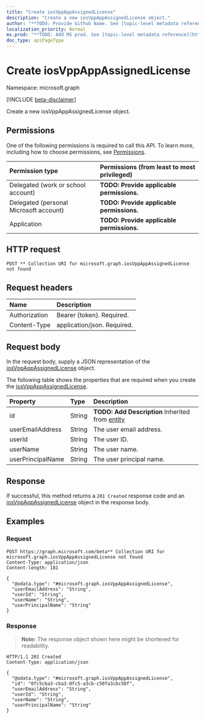 ```yaml
---
title: "Create iosVppAppAssignedLicense"
description: "Create a new iosVppAppAssignedLicense object."
author: "**TODO: Provide Github Name. See [topic-level metadata reference](https://msgo.azurewebsites.net/add/document/guidelines/metadata.html#topic-level-metadata)**"
localization_priority: Normal
ms.prod: "**TODO: Add MS prod. See [topic-level metadata reference](https://msgo.azurewebsites.net/add/document/guidelines/metadata.html#topic-level-metadata)**"
doc_type: apiPageType
---
```


# Create iosVppAppAssignedLicense
Namespace: microsoft.graph

[!INCLUDE [beta-disclaimer](../../includes/beta-disclaimer.md)]

Create a new iosVppAppAssignedLicense object.

## Permissions
One of the following permissions is required to call this API. To learn more, including how to choose permissions, see [Permissions](/graph/permissions-reference).

|Permission type|Permissions (from least to most privileged)|
|:---|:---|
|Delegated (work or school account)|**TODO: Provide applicable permissions.**|
|Delegated (personal Microsoft account)|**TODO: Provide applicable permissions.**|
|Application|**TODO: Provide applicable permissions.**|

## HTTP request

<!-- {
  "blockType": "ignored"
}
-->
``` http
POST ** Collection URI for microsoft.graph.iosVppAppAssignedLicense not found
```

## Request headers
|Name|Description|
|:---|:---|
|Authorization|Bearer {token}. Required.|
|Content-Type|application/json. Required.|

## Request body
In the request body, supply a JSON representation of the [iosVppAppAssignedLicense](../resources/iosvppappassignedlicense.md) object.

The following table shows the properties that are required when you create the [iosVppAppAssignedLicense](../resources/iosvppappassignedlicense.md).

|Property|Type|Description|
|:---|:---|:---|
|id|String|**TODO: Add Description** Inherited from [entity](../resources/entity.md)|
|userEmailAddress|String|The user email address.|
|userId|String|The user ID.|
|userName|String|The user name.|
|userPrincipalName|String|The user principal name.|



## Response

If successful, this method returns a `201 Created` response code and an [iosVppAppAssignedLicense](../resources/iosvppappassignedlicense.md) object in the response body.

## Examples

### Request
<!-- {
  "blockType": "request",
  "name": "create_iosvppappassignedlicense_from_"
}
-->
``` http
POST https://graph.microsoft.com/beta** Collection URI for microsoft.graph.iosVppAppAssignedLicense not found
Content-Type: application/json
Content-length: 181

{
  "@odata.type": "#microsoft.graph.iosVppAppAssignedLicense",
  "userEmailAddress": "String",
  "userId": "String",
  "userName": "String",
  "userPrincipalName": "String"
}
```


### Response
>**Note:** The response object shown here might be shortened for readability.
<!-- {
  "blockType": "response",
  "truncated": true,
  "@odata.type": "microsoft.graph.iosVppAppAssignedLicense"
}
-->
``` http
HTTP/1.1 201 Created
Content-Type: application/json

{
  "@odata.type": "#microsoft.graph.iosVppAppAssignedLicense",
  "id": "0fc5cba3-cba3-0fc5-a3cb-c50fa3cbc50f",
  "userEmailAddress": "String",
  "userId": "String",
  "userName": "String",
  "userPrincipalName": "String"
}
```

